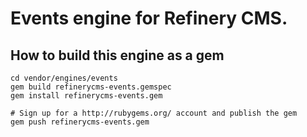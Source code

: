 # Events engine for Refinery CMS.

## How to build this engine as a gem

    cd vendor/engines/events
    gem build refinerycms-events.gemspec
    gem install refinerycms-events.gem
    
    # Sign up for a http://rubygems.org/ account and publish the gem
    gem push refinerycms-events.gem